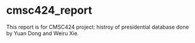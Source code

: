 # cmsc424_report
This report is for CMSC424 project: histroy of presidential database done by Yuan Dong and Weiru Xie.
